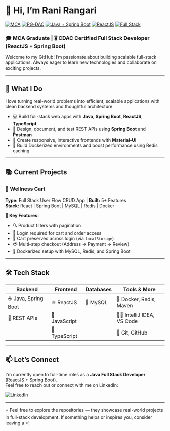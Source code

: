 # 👋 Hi, I’m Rani Rangari

[![MCA](https://img.shields.io/badge/MCA-RTMNU_Nagpur,_2022-purple)](https://www.nagpuruniversity.ac.in/)
[![PG-DAC](https://img.shields.io/badge/PG--DAC-CDAC_Nagpur,_2023-blue)](https://www.cdac.in/)
[![Java + Spring Boot](https://img.shields.io/badge/Backend-Java_&_Spring_Boot-brightgreen)](https://spring.io/projects/spring-boot)
[![ReactJS](https://img.shields.io/badge/Frontend-ReactJS-61DAFB?logo=react&logoColor=white)](https://reactjs.org/)
[![Full Stack](https://img.shields.io/badge/Role-Full_Stack_Developer-orange)](https://github.com/)



### 🎓 MCA Graduate | 🎖️ CDAC Certified Full Stack Developer (ReactJS + Spring Boot)

Welcome to my GitHub! I’m passionate about building scalable full-stack applications. Always eager to learn new technologies and collaborate on exciting projects.

---

## 🚀 What I Do

I love turning real-world problems into efficient, scalable applications with clean backend systems and thoughtful architecture.

- 💻 Build full-stack web apps with **Java**, **Spring Boot**, **ReactJS**, **TypeScript**
- 🔧 Design, document, and test REST APIs using **Spring Boot** and **Postman**  
- 📱 Create responsive, interactive frontends with **Material-UI**
- 🐳 Build Dockerized environments and boost performance using Redis caching  

---

## 📚 Current Projects

### 🛒 Wellness Cart  
**Type:** Full Stack User Flow CRUD App | **Built:** 5+ Features  
**Stack:** React | Spring Boot | MySQL | Redis | Docker  

**🔧 Key Features:**
- 🔍 Product filters with pagination  
- 🔐 Login required for cart and order access  
- 💾 Cart preserved across login (via `localStorage`)  
- 💳 Multi-step checkout (Address → Payment → Review)  
- 🐳 Dockerized setup with MySQL, Redis, and Spring Boot  

---

## 🛠️ Tech Stack

| Backend              | Frontend             | Databases          | Tools & More               |
|----------------------|----------------------|--------------------|----------------------------|
| ☕ Java, Spring Boot  | ⚛️ ReactJS           | 🐬 MySQL           | 🐳 Docker, Redis, Maven    |
| 🔗 REST APIs          | 📜 JavaScript        |                    | 🧑‍💻 IntelliJ IDEA, VS Code |
|                       | 📘 TypeScript        |                    | 🔧 Git, GitHub              |

---
<!-- 
## 📂 Explore My Learning Journey

Along with production-style projects, I’ve also maintained academic repositories:

- 🎓 **[MCA Academic Projects](https://github.com/rangari-rani/academic-projects-mca)** – Built during my Master’s at RTMNU, **Nagpur, India**
- 🎖️ **[CDAC Academic Projects](https://github.com/rangari-rani/academic-projects-cdac)** – Developed during my PG-DAC at CDAC, **Nagpur, India**

These show how my foundations were built before diving into real-world full-stack work.

---
-->
## 📫 Let’s Connect

I'm currently open to full-time roles as a **Java Full Stack Developer** (ReactJS + Spring Boot).  
Feel free to reach out or connect with me on LinkedIn:

[![LinkedIn](https://img.shields.io/badge/LinkedIn-Rani_Rangari-blue?logo=linkedin)](https://www.linkedin.com/in/rani-rangari/)

---

⭐️ Feel free to explore the repositories — they showcase real-world projects in full-stack development.
If something helps or inspires you, consider leaving a ⭐!
